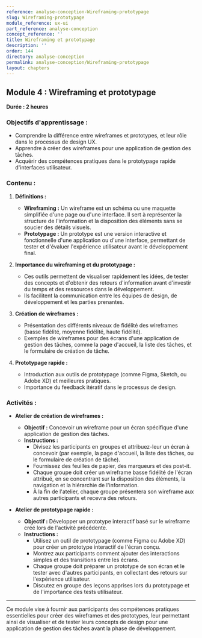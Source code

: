 ```yaml
---
reference: analyse-conception-Wireframing-prototypage
slug: Wireframing-prototypage
module_reference: ux-ui
part_reference: analyse-conception
concept_reference: ''
title: Wireframing et prototypage
description: ''
order: 144
directory: analyse-conception
permalink: analyse-conception/Wireframing-prototypage
layout: chapters
---
```


## **Module 4 : Wireframing et prototypage**  
**Durée : 2 heures**

### **Objectifs d'apprentissage :**
- Comprendre la différence entre wireframes et prototypes, et leur rôle dans le processus de design UX.
- Apprendre à créer des wireframes pour une application de gestion des tâches.
- Acquérir des compétences pratiques dans le prototypage rapide d'interfaces utilisateur.

### **Contenu :**

1. **Définitions :**
   - **Wireframing :** Un wireframe est un schéma ou une maquette simplifiée d'une page ou d'une interface. Il sert à représenter la structure de l'information et la disposition des éléments sans se soucier des détails visuels.
   - **Prototypage :** Un prototype est une version interactive et fonctionnelle d'une application ou d'une interface, permettant de tester et d'évaluer l'expérience utilisateur avant le développement final.

2. **Importance du wireframing et du prototypage :**
   - Ces outils permettent de visualiser rapidement les idées, de tester des concepts et d'obtenir des retours d'information avant d'investir du temps et des ressources dans le développement.
   - Ils facilitent la communication entre les équipes de design, de développement et les parties prenantes.

3. **Création de wireframes :**
   - Présentation des différents niveaux de fidélité des wireframes (basse fidélité, moyenne fidélité, haute fidélité).
   - Exemples de wireframes pour des écrans d'une application de gestion des tâches, comme la page d'accueil, la liste des tâches, et le formulaire de création de tâche.

4. **Prototypage rapide :**
   - Introduction aux outils de prototypage (comme Figma, Sketch, ou Adobe XD) et meilleures pratiques.
   - Importance du feedback itératif dans le processus de design.

### **Activités :**

- **Atelier de création de wireframes :**
  - **Objectif :** Concevoir un wireframe pour un écran spécifique d'une application de gestion des tâches.
  - **Instructions :**
    - Divisez les participants en groupes et attribuez-leur un écran à concevoir (par exemple, la page d'accueil, la liste des tâches, ou le formulaire de création de tâche).
    - Fournissez des feuilles de papier, des marqueurs et des post-it.
    - Chaque groupe doit créer un wireframe basse fidélité de l'écran attribué, en se concentrant sur la disposition des éléments, la navigation et la hiérarchie de l'information.
    - À la fin de l'atelier, chaque groupe présentera son wireframe aux autres participants et recevra des retours.

- **Atelier de prototypage rapide :**
  - **Objectif :** Développer un prototype interactif basé sur le wireframe créé lors de l'activité précédente.
  - **Instructions :**
    - Utilisez un outil de prototypage (comme Figma ou Adobe XD) pour créer un prototype interactif de l'écran conçu.
    - Montrez aux participants comment ajouter des interactions simples et des transitions entre les écrans.
    - Chaque groupe doit préparer un prototype de son écran et le tester avec d'autres participants, en collectant des retours sur l'expérience utilisateur.
    - Discutez en groupe des leçons apprises lors du prototypage et de l'importance des tests utilisateur.

---

Ce module vise à fournir aux participants des compétences pratiques essentielles pour créer des wireframes et des prototypes, leur permettant ainsi de visualiser et de tester leurs concepts de design pour une application de gestion des tâches avant la phase de développement.
